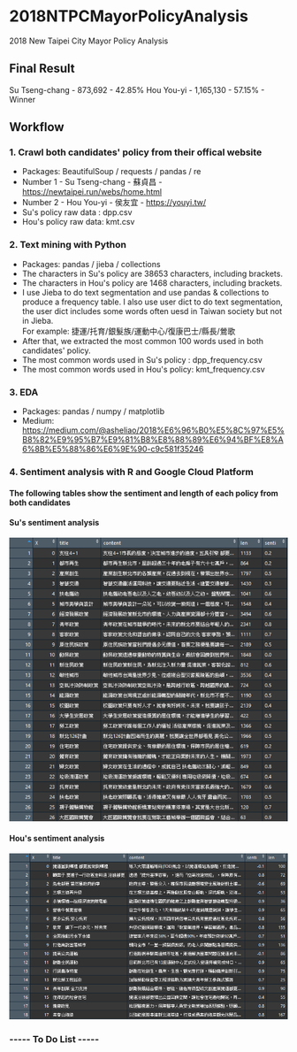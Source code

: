 # 2018NTPCMayorPolicyAnalysis
2018 New Taipei City Mayor Policy Analysis 
## Final Result
Su Tseng-chang - 873,692 - 42.85%
Hou You-yi - 1,165,130 - 57.15% - Winner
## Workflow
### 1. Crawl both candidates' policy from their offical website
* Packages: BeautifulSoup / requests / pandas / re
* Number 1 - Su Tseng-chang  - 蘇貞昌 - https://newtaipei.run/webs/home.html
* Number 2 - Hou You-yi - 侯友宜 - https://youyi.tw/
* Su's policy raw data : dpp.csv
* Hou's policy raw data: kmt.csv
### 2. Text mining with Python 
* Packages: pandas / jieba / collections
* The characters in Su's policy are 38653 characters, including brackets.  
* The characters in Hou's policy are 1468 characters, including brackets.  
* I use Jieba to do text segmentation and use pandas & collections to produce a frequency table. I also use user dict to do text segmentation, the user dict includes some words often uesd in Taiwan society but not in Jieba.  </br> For example: 捷運/托育/銀髮族/運動中心/復康巴士/縣長/鶯歌  
* After that, we extracted the most common 100 words used in both candidates' policy.
* The most common words used in Su's policy : dpp_frequency.csv
* The most common words used in Hou's policy: kmt_frequency.csv
### 3. EDA
* Packages: pandas / numpy / matplotlib
* Medium: https://medium.com/@asheliao/2018%E6%96%B0%E5%8C%97%E5%B8%82%E9%95%B7%E9%81%B8%E8%88%89%E6%94%BF%E8%A6%8B%E5%88%86%E6%9E%90-c9c581f35246

### 4. Sentiment analysis with R and Google Cloud Platform
#### The following tables show the sentiment and length of each policy from both candidates
#### Su's sentiment analysis
![image](https://github.com/asheliao/2018NTPCMayorPolicyAnalysis/blob/master/Sentiment/DPP_SENTI.png)
#### Hou's sentiment analysis
![image](https://github.com/asheliao/2018NTPCMayorPolicyAnalysis/blob/master/Sentiment/KMT_SENTI.png)
### ----- To Do List -----
